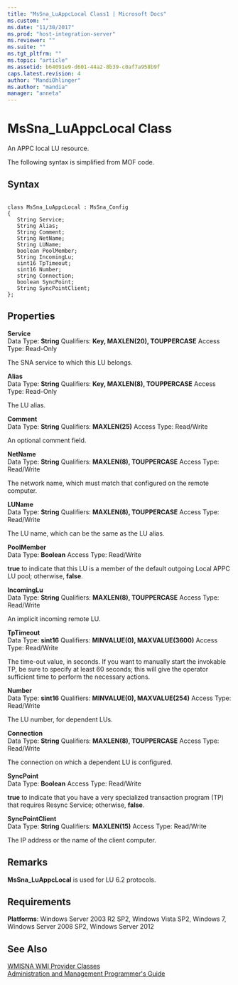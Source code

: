 ```yaml
---
title: "MsSna_LuAppcLocal Class1 | Microsoft Docs"
ms.custom: ""
ms.date: "11/30/2017"
ms.prod: "host-integration-server"
ms.reviewer: ""
ms.suite: ""
ms.tgt_pltfrm: ""
ms.topic: "article"
ms.assetid: b64091e9-d601-44a2-8b39-c0af7a958b9f
caps.latest.revision: 4
author: "MandiOhlinger"
ms.author: "mandia"
manager: "anneta"
---
```

# MsSna_LuAppcLocal Class
An APPC local LU resource.  
  
 The following syntax is simplified from MOF code.  
  
## Syntax  
  
```  
  
class MsSna_LuAppcLocal : MsSna_Config  
{  
   String Service;  
   String Alias;  
   String Comment;  
   String NetName;  
   String LUName;  
   boolean PoolMember;  
   String IncomingLu;  
   sint16 TpTimeout;  
   sint16 Number;  
   string Connection;  
   boolean SyncPoint;  
   String SyncPointClient;  
};  
```  
  
## Properties  
 **Service**  
 Data Type: **String** Qualifiers: **Key, MAXLEN(20), TOUPPERCASE** Access Type: Read-Only  
  
 The SNA service to which this LU belongs.  
  
 **Alias**  
 Data Type: **String** Qualifiers: **Key, MAXLEN(8), TOUPPERCASE** Access Type: Read-Only  
  
 The LU alias.  
  
 **Comment**  
 Data Type: **String** Qualifiers: **MAXLEN(25)** Access Type: Read/Write  
  
 An optional comment field.  
  
 **NetName**  
 Data Type: **String** Qualifiers: **MAXLEN(8), TOUPPERCASE** Access Type: Read/Write  
  
 The network name, which must match that configured on the remote computer.  
  
 **LUName**  
 Data Type: **String** Qualifiers: **MAXLEN(8), TOUPPERCASE** Access Type: Read/Write  
  
 The LU name, which can be the same as the LU alias.  
  
 **PoolMember**  
 Data Type: **Boolean** Access Type: Read/Write  
  
 **true** to indicate that this LU is a member of the default outgoing Local APPC LU pool; otherwise, **false**.  
  
 **IncomingLu**  
 Data Type: **String** Qualifiers: **MAXLEN(8), TOUPPERCASE** Access Type: Read/Write  
  
 An implicit incoming remote LU.  
  
 **TpTimeout**  
 Data Type: **sint16** Qualifiers: **MINVALUE(0), MAXVALUE(3600)** Access Type: Read/Write  
  
 The time-out value, in seconds. If you want to manually start the invokable TP, be sure to specify at least 60 seconds; this will give the operator sufficient time to perform the necessary actions.  
  
 **Number**  
 Data Type: **sint16** Qualifiers: **MINVALUE(0), MAXVALUE(254)** Access Type: Read/Write  
  
 The LU number, for dependent LUs.  
  
 **Connection**  
 Data Type: **String** Qualifiers: **MAXLEN(8), TOUPPERCASE** Access Type: Read/Write  
  
 The connection on which a dependent LU is configured.  
  
 **SyncPoint**  
 Data Type: **Boolean** Access Type: Read/Write  
  
 **true** to indicate that you have a very specialized transaction program (TP) that requires Resync Service; otherwise, **false**.  
  
 **SyncPointClient**  
 Data Type: **String** Qualifiers: **MAXLEN(15)** Access Type: Read/Write  
  
 The IP address or the name of the client computer.  
  
## Remarks  
 **MsSna_LuAppcLocal** is used for LU 6.2 protocols.  
  
## Requirements  
 **Platforms**: Windows Server 2003 R2 SP2, Windows Vista SP2, Windows 7, Windows Server 2008 SP2, Windows Server 2012  
  
## See Also  
 [WMISNA WMI Provider Classes](../core/wmisna-wmi-provider-classes2.md)   
 [Administration and Management Programmer's Guide](../HIS2010/administration-and-management-programmer-s-guide1.md)